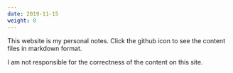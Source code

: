 ```yaml
---
date: 2019-11-15
weight: 0
---
```


This website is my personal notes. Click the github icon to see the content files in markdown format.

I am not responsible for the correctness of the content on this site.
